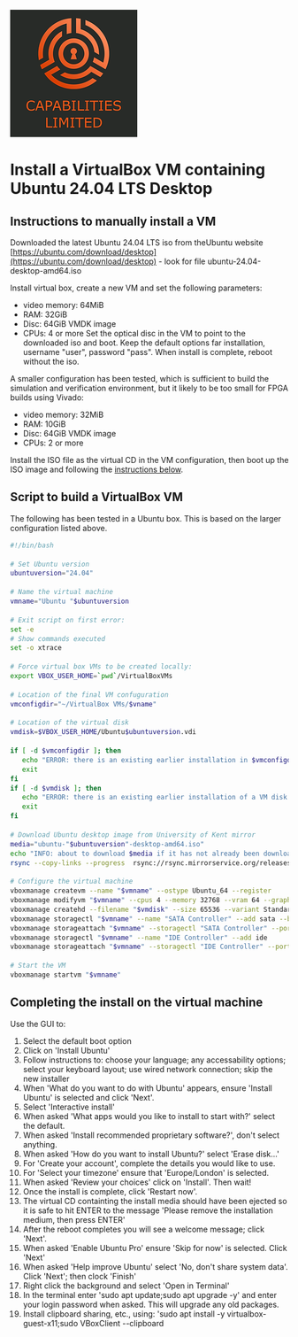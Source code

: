 ![Cap Ltd Logo](./img/CapLtdLogo.png)

# Install a VirtualBox VM containing Ubuntu 24.04 LTS Desktop

## Instructions to manually install a VM

Downloaded the latest Ubuntu 24.04 LTS iso from theUbuntu website
[https://ubuntu.com/download/desktop](https://ubuntu.com/download/desktop) - look for file ubuntu-24.04-desktop-amd64.iso

Install virtual box, create a new VM and set the following parameters:
 - video memory: 64MiB
 - RAM:  32GiB
 - Disc: 64GiB VMDK image
 - CPUs: 4 or more
Set the optical disc in the VM to point to the downloaded iso and boot. Keep the
default options far installation, username "user", password "pass". When install
is complete, reboot without the iso.

A smaller configuration has been tested, which is sufficient to build the simulation and verification environment, but it likely to be too small for FPGA builds using Vivado:
 - video memory: 32MiB
 - RAM:  10GiB
 - Disc: 64GiB VMDK image
 - CPUs: 2 or more

Install the ISO file as the virtual CD in the VM configuration, then boot up the ISO image and following the [instructions below](#completing-the-install-on-the-virtual-machine).

## Script to build a VirtualBox VM

The following has been tested in a Ubuntu box. This is based on the larger configuration listed above.

```bash
#!/bin/bash

# Set Ubuntu version
ubuntuversion="24.04"

# Name the virtual machine
vmname="Ubuntu "$ubuntuversion

# Exit script on first error:
set -e
# Show commands executed
set -o xtrace

# Force virtual box VMs to be created locally:
export VBOX_USER_HOME=`pwd`/VirtualBoxVMs

# Location of the final VM confuguration
vmconfigdir="~/VirtualBox VMs/$vname"

# Location of the virtual disk
vmdisk=$VBOX_USER_HOME/Ubuntu$ubuntuversion.vdi

if [ -d $vmconfigdir ]; then
   echo "ERROR: there is an existing earlier installation in $vmconfigdir. Delete before rerunning this script."
   exit
fi
if [ -d $vmdisk ]; then
   echo "ERROR: there is an existing earlier installation of a VM disk in "$vmdisk". Remove files in directory "$VBOX_USER_HOME" before reruning this script."
   exit
fi
   
# Download Ubuntu desktop image from University of Kent mirror
media="ubuntu-"$ubuntuversion"-desktop-amd64.iso"
echo "INFO: about to download $media if it has not already been downloaded"
rsync --copy-links --progress  rsync://rsync.mirrorservice.org/releases.ubuntu.com/$ubuntuversion/$media .

# Configure the virtual machine
vboxmanage createvm --name "$vmname" --ostype Ubuntu_64 --register
vboxmanage modifyvm "$vmname" --cpus 4 --memory 32768 --vram 64 --graphicscontroller vmsvga --usbohci on --mouse usbtablet --clipboard-mode=bidirectional
vboxmanage createhd --filename "$vmdisk" --size 65536 --variant Standard
vboxmanage storagectl "$vmname" --name "SATA Controller" --add sata --bootable on
vboxmanage storageattach "$vmname" --storagectl "SATA Controller" --port 0 --device 0 --type hdd --medium "$vmdisk"
vboxmanage storagectl "$vmname" --name "IDE Controller" --add ide
vboxmanage storageattach "$vmname" --storagectl "IDE Controller" --port 0 --device 0 --type dvddrive --medium "$media"

# Start the VM
vboxmanage startvm "$vmname"
```

## Completing the install on the virtual machine

Use the GUI to:
1. Select the default boot option  
2. Click on 'Install Ubuntu'
3. Follow instructions to: choose your language; any accessability options; select your keyboard layout; use wired network connection; skip the new installer
4. When 'What do you want to do with Ubuntu' appears, ensure 'Install Ubuntu' is selected and click 'Next'.
5. Select 'Interactive install'
6. When asked 'What apps would you like to install to start with?' select the default.
7. When asked 'Install recommended proprietary software?', don't select anything.
8. When asked 'How do you want to install Ubuntu?' select 'Erase disk...'
9. For 'Create your account', complete the details you would like to use.
10. For 'Select your timezone' ensure that 'Europe/London' is selected.
11. When asked 'Review your choices' click on 'Install'.  Then wait!
12. Once the install is complete, click 'Restart now'.
13. The virtual CD containting the install media should have been ejected so it is safe to hit ENTER to the message 'Please remove the installation medium, then press ENTER'
14. After the reboot completes you will see a welcome message; click 'Next'.
15. When asked 'Enable Ubuntu Pro' ensure 'Skip for now' is selected. Click 'Next'
16. When asked 'Help improve Ubuntu' select 'No, don't share system data'. Click 'Next'; then clock 'Finish'
17. Right click the background and select 'Open in Terminal'
18. In the terminal enter 'sudo apt update;sudo apt upgrade -y' and enter your login password when asked.  This will upgrade any old packages.
19. Install clipboard sharing, etc., using: 'sudo apt install -y virtualbox-guest-x11;sudo VBoxClient --clipboard




